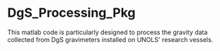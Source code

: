 # DgS_Processing_Pkg
This matlab code is particularly designed to process the gravity data collected from DgS gravimeters installed on UNOLS' research vessels.
